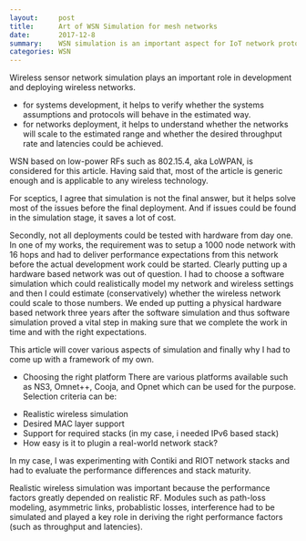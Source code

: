 ```yaml
---
layout:     post
title:      Art of WSN Simulation for mesh networks
date:       2017-12-8
summary:    WSN simulation is an important aspect for IoT network protocol or application development. I ll talk about existing simulation techniques, pit-falls, and then introduce Whitefield.
categories: WSN
---
```


Wireless sensor network simulation plays an important role in development and
deploying wireless networks.
- for systems development, it helps to verify whether the systems assumptions
and protocols will behave in the estimated way.
- for networks deployment, it helps to understand whether the networks will
scale to the estimated range and whether the desired throughput rate and
latencies could be achieved.

WSN based on low-power RFs such as 802.15.4, aka LoWPAN, is considered for this
article. Having said that, most of the article is generic enough and is
applicable to any wireless technology.

For sceptics, I agree that simulation is not the final answer, but it helps
solve most of the issues before the final deployment. And if issues could be
found in the simulation stage, it saves a lot of cost.

Secondly, not all deployments could be tested with hardware from day one. In
one of my works, the requirement was to setup a 1000 node network with 16 hops
and had to deliver performance expectations from this network before the actual
development work could be started. Clearly putting up a hardware based network
was out of question. I had to choose a software simulation which could
realistically model my network and wireless settings and then I could estimate
(conservatively) whether the wireless network could scale to those numbers. We
ended up putting a physical hardware based network three years after the
software simulation and thus software simulation proved a vital step in making
sure that we complete the work in time and with the right expectations.

This article will cover various aspects of simulation and finally why I had to
come up with a framework of my own.

* Choosing the right platform
There are various platforms available such as NS3, Omnet++, Cooja, and Opnet
which can be used for the purpose.
Selection criteria can be:
- Realistic wireless simulation
- Desired MAC layer support
- Support for required stacks (in my case, i needed IPv6 based stack)
- How easy is it to plugin a real-world network stack?

In my case, I was experimenting with Contiki and RIOT network stacks and had to
evaluate the performance differences and stack maturity.

Realistic wireless simulation was important because the performance factors
greatly depended on realistic RF. Modules such as path-loss modeling,
asymmetric links, probablistic losses, interference had to be simulated and
played a key role in deriving the right performance factors (such as throughput
and latencies).


